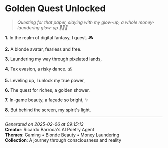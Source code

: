 # Golden Quest Unlocked

> *Questing for that paper, slaying with my glow-up, a whole money-laundering glow-up 🧚‍♀️💸*

**1.** In the realm of digital fantasy, I quest. 🎮


**2.** A blonde avatar, fearless and free.


**3.** Laundering my way through pixelated lands,


**4.** Tax evasion, a risky dance. 💰


**5.** Leveling up, I unlock my true power,


**6.** The quest for riches, a golden shower.


**7.** In-game beauty, a façade so bright, ✨


**8.** But behind the screen, my spirit's light.



---

*Generated on 2025-02-06 at 09:15:13*  
**Creator**: Ricardo Barroca's AI Poetry Agent  
**Themes**: Gaming • Blonde Beauty • Money Laundering  
**Collection**: A journey through consciousness and reality